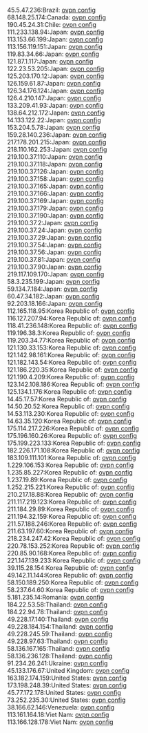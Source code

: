45.5.47.236:Brazil: [ovpn config](vpn/45_5_47_236.ovpn)  
68.148.25.174:Canada: [ovpn config](vpn/68_148_25_174.ovpn)  
190.45.24.31:Chile: [ovpn config](vpn/190_45_24_31.ovpn)  
111.233.138.94:Japan: [ovpn config](vpn/111_233_138_94.ovpn)  
113.153.66.199:Japan: [ovpn config](vpn/113_153_66_199.ovpn)  
113.156.119.151:Japan: [ovpn config](vpn/113_156_119_151.ovpn)  
119.83.34.66:Japan: [ovpn config](vpn/119_83_34_66.ovpn)  
121.87.1.117:Japan: [ovpn config](vpn/121_87_1_117.ovpn)  
122.23.53.205:Japan: [ovpn config](vpn/122_23_53_205.ovpn)  
125.203.170.12:Japan: [ovpn config](vpn/125_203_170_12.ovpn)  
126.159.61.87:Japan: [ovpn config](vpn/126_159_61_87.ovpn)  
126.34.176.124:Japan: [ovpn config](vpn/126_34_176_124.ovpn)  
126.4.210.147:Japan: [ovpn config](vpn/126_4_210_147.ovpn)  
133.209.41.93:Japan: [ovpn config](vpn/133_209_41_93.ovpn)  
138.64.212.172:Japan: [ovpn config](vpn/138_64_212_172.ovpn)  
14.133.122.22:Japan: [ovpn config](vpn/14_133_122_22.ovpn)  
153.204.5.78:Japan: [ovpn config](vpn/153_204_5_78.ovpn)  
159.28.140.236:Japan: [ovpn config](vpn/159_28_140_236.ovpn)  
217.178.201.215:Japan: [ovpn config](vpn/217_178_201_215.ovpn)  
218.110.162.253:Japan: [ovpn config](vpn/218_110_162_253.ovpn)  
219.100.37.110:Japan: [ovpn config](vpn/219_100_37_110.ovpn)  
219.100.37.118:Japan: [ovpn config](vpn/219_100_37_118.ovpn)  
219.100.37.126:Japan: [ovpn config](vpn/219_100_37_126.ovpn)  
219.100.37.158:Japan: [ovpn config](vpn/219_100_37_158.ovpn)  
219.100.37.165:Japan: [ovpn config](vpn/219_100_37_165.ovpn)  
219.100.37.166:Japan: [ovpn config](vpn/219_100_37_166.ovpn)  
219.100.37.169:Japan: [ovpn config](vpn/219_100_37_169.ovpn)  
219.100.37.179:Japan: [ovpn config](vpn/219_100_37_179.ovpn)  
219.100.37.190:Japan: [ovpn config](vpn/219_100_37_190.ovpn)  
219.100.37.2:Japan: [ovpn config](vpn/219_100_37_2.ovpn)  
219.100.37.24:Japan: [ovpn config](vpn/219_100_37_24.ovpn)  
219.100.37.29:Japan: [ovpn config](vpn/219_100_37_29.ovpn)  
219.100.37.54:Japan: [ovpn config](vpn/219_100_37_54.ovpn)  
219.100.37.56:Japan: [ovpn config](vpn/219_100_37_56.ovpn)  
219.100.37.81:Japan: [ovpn config](vpn/219_100_37_81.ovpn)  
219.100.37.90:Japan: [ovpn config](vpn/219_100_37_90.ovpn)  
219.117.109.170:Japan: [ovpn config](vpn/219_117_109_170.ovpn)  
58.3.235.199:Japan: [ovpn config](vpn/58_3_235_199.ovpn)  
59.134.7.184:Japan: [ovpn config](vpn/59_134_7_184.ovpn)  
60.47.34.182:Japan: [ovpn config](vpn/60_47_34_182.ovpn)  
92.203.18.166:Japan: [ovpn config](vpn/92_203_18_166.ovpn)  
112.165.118.95:Korea Republic of: [ovpn config](vpn/112_165_118_95.ovpn)  
116.127.207.94:Korea Republic of: [ovpn config](vpn/116_127_207_94.ovpn)  
118.41.236.148:Korea Republic of: [ovpn config](vpn/118_41_236_148.ovpn)  
119.196.38.3:Korea Republic of: [ovpn config](vpn/119_196_38_3.ovpn)  
119.203.34.77:Korea Republic of: [ovpn config](vpn/119_203_34_77.ovpn)  
121.130.33.153:Korea Republic of: [ovpn config](vpn/121_130_33_153.ovpn)  
121.142.98.161:Korea Republic of: [ovpn config](vpn/121_142_98_161.ovpn)  
121.182.143.54:Korea Republic of: [ovpn config](vpn/121_182_143_54.ovpn)  
121.186.220.35:Korea Republic of: [ovpn config](vpn/121_186_220_35.ovpn)  
121.190.4.209:Korea Republic of: [ovpn config](vpn/121_190_4_209.ovpn)  
123.142.108.186:Korea Republic of: [ovpn config](vpn/123_142_108_186.ovpn)  
125.134.1.176:Korea Republic of: [ovpn config](vpn/125_134_1_176.ovpn)  
14.45.17.57:Korea Republic of: [ovpn config](vpn/14_45_17_57.ovpn)  
14.50.20.52:Korea Republic of: [ovpn config](vpn/14_50_20_52.ovpn)  
14.53.113.230:Korea Republic of: [ovpn config](vpn/14_53_113_230.ovpn)  
14.63.35.120:Korea Republic of: [ovpn config](vpn/14_63_35_120.ovpn)  
175.114.217.226:Korea Republic of: [ovpn config](vpn/175_114_217_226.ovpn)  
175.196.160.26:Korea Republic of: [ovpn config](vpn/175_196_160_26.ovpn)  
175.199.223.133:Korea Republic of: [ovpn config](vpn/175_199_223_133.ovpn)  
182.226.171.108:Korea Republic of: [ovpn config](vpn/182_226_171_108.ovpn)  
183.109.111.101:Korea Republic of: [ovpn config](vpn/183_109_111_101.ovpn)  
1.229.106.153:Korea Republic of: [ovpn config](vpn/1_229_106_153.ovpn)  
1.235.85.227:Korea Republic of: [ovpn config](vpn/1_235_85_227.ovpn)  
1.237.19.89:Korea Republic of: [ovpn config](vpn/1_237_19_89.ovpn)  
1.252.215.221:Korea Republic of: [ovpn config](vpn/1_252_215_221.ovpn)  
210.217.18.88:Korea Republic of: [ovpn config](vpn/210_217_18_88.ovpn)  
211.117.219.123:Korea Republic of: [ovpn config](vpn/211_117_219_123.ovpn)  
211.184.29.89:Korea Republic of: [ovpn config](vpn/211_184_29_89.ovpn)  
211.194.32.159:Korea Republic of: [ovpn config](vpn/211_194_32_159.ovpn)  
211.57.188.246:Korea Republic of: [ovpn config](vpn/211_57_188_246.ovpn)  
211.63.197.60:Korea Republic of: [ovpn config](vpn/211_63_197_60.ovpn)  
218.234.247.42:Korea Republic of: [ovpn config](vpn/218_234_247_42.ovpn)  
220.78.153.252:Korea Republic of: [ovpn config](vpn/220_78_153_252.ovpn)  
220.85.90.168:Korea Republic of: [ovpn config](vpn/220_85_90_168.ovpn)  
221.147.139.233:Korea Republic of: [ovpn config](vpn/221_147_139_233.ovpn)  
39.115.28.154:Korea Republic of: [ovpn config](vpn/39_115_28_154.ovpn)  
49.142.11.144:Korea Republic of: [ovpn config](vpn/49_142_11_144.ovpn)  
58.150.189.250:Korea Republic of: [ovpn config](vpn/58_150_189_250.ovpn)  
58.237.64.60:Korea Republic of: [ovpn config](vpn/58_237_64_60.ovpn)  
5.181.235.14:Romania: [ovpn config](vpn/5_181_235_14.ovpn)  
184.22.53.58:Thailand: [ovpn config](vpn/184_22_53_58.ovpn)  
184.22.94.78:Thailand: [ovpn config](vpn/184_22_94_78.ovpn)  
49.228.17.140:Thailand: [ovpn config](vpn/49_228_17_140.ovpn)  
49.228.184.154:Thailand: [ovpn config](vpn/49_228_184_154.ovpn)  
49.228.245.59:Thailand: [ovpn config](vpn/49_228_245_59.ovpn)  
49.228.97.63:Thailand: [ovpn config](vpn/49_228_97_63.ovpn)  
58.136.167.165:Thailand: [ovpn config](vpn/58_136_167_165.ovpn)  
58.136.236.128:Thailand: [ovpn config](vpn/58_136_236_128.ovpn)  
91.234.26.241:Ukraine: [ovpn config](vpn/91_234_26_241.ovpn)  
45.133.176.67:United Kingdom: [ovpn config](vpn/45_133_176_67.ovpn)  
163.182.174.159:United States: [ovpn config](vpn/163_182_174_159.ovpn)  
173.198.248.39:United States: [ovpn config](vpn/173_198_248_39.ovpn)  
45.77.172.178:United States: [ovpn config](vpn/45_77_172_178.ovpn)  
73.252.235.30:United States: [ovpn config](vpn/73_252_235_30.ovpn)  
38.166.62.146:Venezuela: [ovpn config](vpn/38_166_62_146.ovpn)  
113.161.164.18:Viet Nam: [ovpn config](vpn/113_161_164_18.ovpn)  
113.166.128.178:Viet Nam: [ovpn config](vpn/113_166_128_178.ovpn)  
